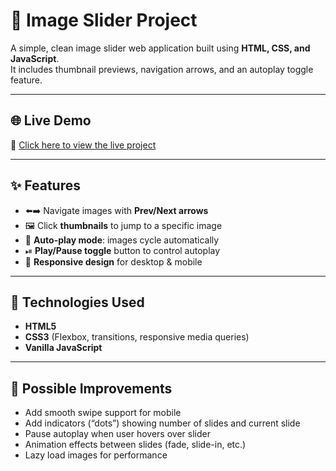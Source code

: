 # 🌄 Image Slider Project

A simple, clean image slider web application built using **HTML, CSS, and JavaScript**.  
It includes thumbnail previews, navigation arrows, and an autoplay toggle feature.

---

## 🌐 Live Demo

🔗 [Click here to view the live project](https://image-slider-bay.vercel.app/)

---

## ✨ Features

- ⬅️➡️ Navigate images with **Prev/Next arrows**  
- 🖼 Click **thumbnails** to jump to a specific image  
- 🔄 **Auto-play mode**: images cycle automatically  
- ⏯ **Play/Pause toggle** button to control autoplay  
- 📱 **Responsive design** for desktop & mobile  

---

## 🧮 Technologies Used
- **HTML5**  
- **CSS3** (Flexbox, transitions, responsive media queries)  
- **Vanilla JavaScript**  

---

## 🔧 Possible Improvements
- Add smooth swipe support for mobile  
- Add indicators (“dots”) showing number of slides and current slide  
- Pause autoplay when user hovers over slider  
- Animation effects between slides (fade, slide-in, etc.)  
- Lazy load images for performance  

